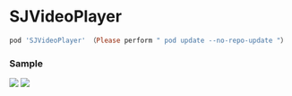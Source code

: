 # SJVideoPlayer
```ruby
pod 'SJVideoPlayer' （Please perform " pod update --no-repo-update "）
```

### Sample

<img src="https://github.com/changsanjiang/SJVideoPlayer/blob/master/SJVideoPlayerProject/SJVideoPlayerProject/IMG_0454.PNG" />

<img src="https://github.com/changsanjiang/SJVideoPlayer/blob/master/SJVideoPlayerProject/SJVideoPlayerProject/IMG_0457.PNG" />
